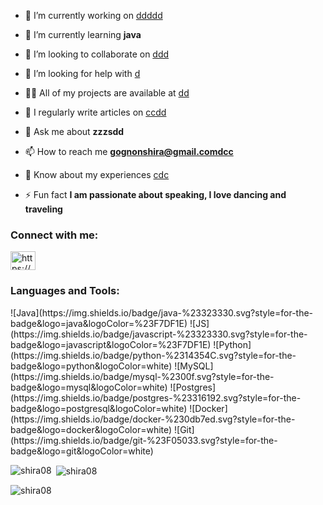 

<!--
**Shira08/Shira08** is a ✨ _special_ ✨ repository because its `README.md` (this file) appears on your GitHub profile.

Here are some ideas to get you started:

- 🔭 I’m currently working on ...
- 🌱 I’m currently learning ...
- 👯 I’m looking to collaborate on ...
- 🤔 I’m looking for help with ...
- 💬 Ask me about ...
- 📫 How to reach me: ...
- 😄 Pronouns: ...
- ⚡ Fun fact: ...

<h1 align="center"> Hello Geeks 👩‍💻</h1>
<h3 align="center">I'm Shira GOGNON</h3>

<p align="left"> <img src="https://komarev.com/ghpvc/?username=shira08&label=Profile%20views&color=0e75b6&style=flat" alt="shira08" /> </p>

<p align="left"> <a href="https://twitter.com/" target="blank"><img src="https://img.shields.io/twitter/follow/?logo=twitter&style=for-the-badge" alt="" /></a> </p>-->

- 🔭 I’m currently working on [ddddd](d)

- 🌱 I’m currently learning **java**

- 👯 I’m looking to collaborate on [ddd](d)

- 🤝 I’m looking for help with [d](d)

- 👨‍💻 All of my projects are available at [dd](dd)

- 📝 I regularly write articles on [ccdd](ccdd)

- 💬 Ask me about **zzzsdd**

- 📫 How to reach me **gognonshira@gmail.comdcc**

- 📄 Know about my experiences [cdc](cdc)

- ⚡ Fun fact **I am passionate about speaking, I love dancing and traveling**

<h3 align="left">Connect with me:</h3>
<p align="left">
<a href="https://linkedin.com/in/https://www.linkedin.com/in/gognon-shira/" target="blank"><img align="center" src="https://raw.githubusercontent.com/rahuldkjain/github-profile-readme-generator/master/src/images/icons/Social/linked-in-alt.svg" alt="https://www.linkedin.com/in/gognon-shira/" height="30" width="40" /></a>
</p>

<h3 align="left">Languages and Tools:</h3>
![Java](https://img.shields.io/badge/java-%23323330.svg?style=for-the-badge&logo=java&logoColor=%23F7DF1E) ![JS](https://img.shields.io/badge/javascript-%23323330.svg?style=for-the-badge&logo=javascript&logoColor=%23F7DF1E) ![Python](https://img.shields.io/badge/python-%2314354C.svg?style=for-the-badge&logo=python&logoColor=white) ![MySQL](https://img.shields.io/badge/mysql-%2300f.svg?style=for-the-badge&logo=mysql&logoColor=white) ![Postgres](https://img.shields.io/badge/postgres-%23316192.svg?style=for-the-badge&logo=postgresql&logoColor=white) ![Docker](https://img.shields.io/badge/docker-%230db7ed.svg?style=for-the-badge&logo=docker&logoColor=white)  ![Git](https://img.shields.io/badge/git-%23F05033.svg?style=for-the-badge&logo=git&logoColor=white) 

<p><img align="left" src="https://github-readme-stats.vercel.app/api/top-langs?username=shira08&show_icons=true&locale=en&layout=compact" alt="shira08" /></p>

<p>&nbsp;<img align="center" src="https://github-readme-stats.vercel.app/api?username=shira08&show_icons=true&locale=en" alt="shira08" /></p>

<p><img align="center" src="https://github-readme-streak-stats.herokuapp.com/?user=shira08&" alt="shira08" /></p>
